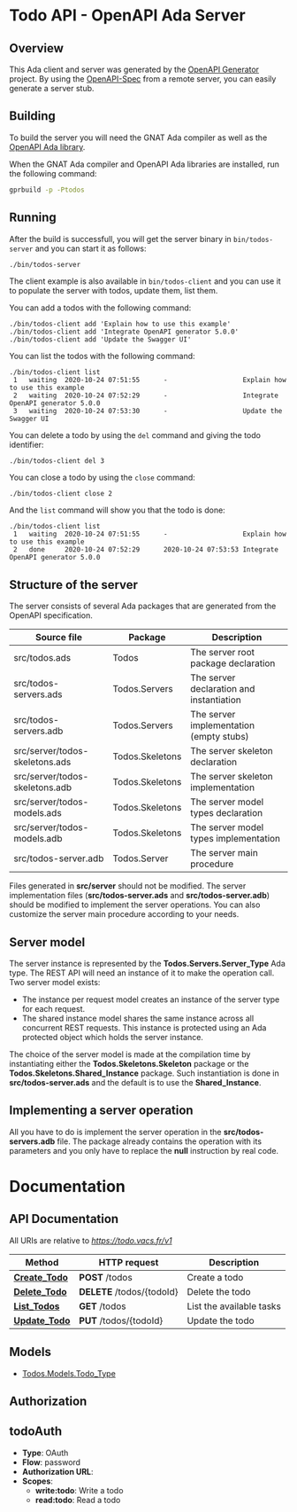 # Todo API - OpenAPI Ada Server

## Overview

This Ada client and server was generated by the [OpenAPI Generator](https://github.com/OpenAPITools/openapi-generator) project.
By using the [OpenAPI-Spec](https://github.com/OAI/OpenAPI-Specification) from a remote server,
you can easily generate a server stub.

## Building

To build the server you will need the GNAT Ada compiler as well as
the [OpenAPI Ada library](https://github.com/stcarrez/swagger-ada).

When the GNAT Ada compiler and OpenAPI Ada libraries are installed,
run the following command:

```sh
gprbuild -p -Ptodos
```

## Running

After the build is successfull, you will get the server binary
in `bin/todos-server` and you can start it as follows:
```sh
./bin/todos-server
```

The client example is also available in `bin/todos-client` and you
can use it to populate the server with todos, update them, list them.

You can add a todos with the following command:

```
./bin/todos-client add 'Explain how to use this example'
./bin/todos-client add 'Integrate OpenAPI generator 5.0.0'
./bin/todos-client add 'Update the Swagger UI'
```

You can list the todos with the following command:

```
./bin/todos-client list
 1   waiting  2020-10-24 07:51:55      -                   Explain how to use this example
 2   waiting  2020-10-24 07:52:29      -                   Integrate OpenAPI generator 5.0.0
 3   waiting  2020-10-24 07:53:30      -                   Update the Swagger UI   
```
You can delete a todo by using the `del` command and giving the todo identifier:

```
./bin/todos-client del 3
```

You can close a todo by using the `close` command:

```
./bin/todos-client close 2
```

And the `list` command will show you that the todo is done:

```
./bin/todos-client list
 1   waiting  2020-10-24 07:51:55      -                   Explain how to use this example
 2   done     2020-10-24 07:52:29      2020-10-24 07:53:53 Integrate OpenAPI generator 5.0.0
```  

## Structure of the server

The server consists of several Ada packages that are generated from
the OpenAPI specification.

Source file | Package | Description
------------ | ------------- | -------------
src/todos.ads|Todos|The server root package declaration
src/todos-servers.ads|Todos.Servers|The server declaration and instantiation
src/todos-servers.adb|Todos.Servers|The server implementation (empty stubs)
src/server/todos-skeletons.ads|Todos.Skeletons|The server skeleton declaration
src/server/todos-skeletons.adb|Todos.Skeletons|The server skeleton implementation
src/server/todos-models.ads|Todos.Skeletons|The server model types declaration
src/server/todos-models.adb|Todos.Skeletons|The server model types implementation
src/todos-server.adb|Todos.Server|The server main procedure

Files generated in **src/server** should not be modified.  The server implementation
files (**src/todos-server.ads** and **src/todos-server.adb**) should
be modified to implement the server operations.  You can also customize the server
main procedure according to your needs.

## Server model

The server instance is represented by the **Todos.Servers.Server_Type** Ada type.
The REST API will need an instance of it to make the operation call.  Two server model
exists:

* The instance per request model creates an instance of the server type for each request.
* The shared instance model shares the same instance across all concurrent REST requests.  This instance is protected using an Ada protected object which holds the server instance.

The choice of the server model is made at the compilation time by instantiating either
the **Todos.Skeletons.Skeleton** package or the **Todos.Skeletons.Shared_Instance**
package.  Such instantiation is done in **src/todos-server.ads** and the default
is to use the **Shared_Instance**.

## Implementing a server operation

All you have to do is implement the server operation in the **src/todos-servers.adb** file.
The package already contains the operation with its parameters and you only have to replace
the **null** instruction by real code.

# Documentation

## API Documentation

All URIs are relative to *https://todo.vacs.fr/v1*

Method | HTTP request | Description
------------- | ------------- | -------------
[**Create_Todo**](TasksApi.md#Create_Todo) | **POST** /todos | Create a todo
[**Delete_Todo**](TasksApi.md#Delete_Todo) | **DELETE** /todos/{todoId} | Delete the todo
[**List_Todos**](TasksApi.md#List_Todos) | **GET** /todos | List the available tasks
[**Update_Todo**](TasksApi.md#Update_Todo) | **PUT** /todos/{todoId} | Update the todo


## Models
 - [Todos.Models.Todo_Type](Todo_Type.md)


## Authorization

## todoAuth

- **Type**: OAuth
- **Flow**: password
- **Authorization URL**: 
- **Scopes**: 
  - **write:todo**: Write a todo
  - **read:todo**: Read a todo

